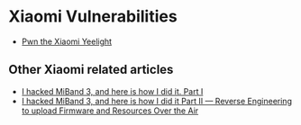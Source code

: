 # Xiaomi Vulnerabilities
- [Pwn the Xiaomi Yeelight](https://limitedresults.com/2018/10/pwn-the-yeelight-dirty/)


## Other Xiaomi related articles
- [I hacked MiBand 3, and here is how I did it. Part I](https://medium.com/@yogeshojha/i-hacked-xiaomi-miband-3-and-here-is-how-i-did-it-43d68c272391)
- [I hacked MiBand 3, and here is how I did it Part II — Reverse Engineering to upload Firmware and Resources Over the Air](https://medium.com/@yogeshojha/i-hacked-miband-3-and-here-is-how-i-did-it-part-ii-reverse-engineering-to-upload-firmware-and-b28a05dfc308)
